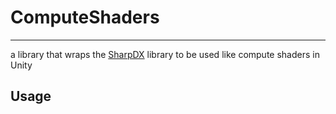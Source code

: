 # ComputeShaders
---

a library that wraps the [SharpDX](https://github.com/sharpdx/SharpDX) library to be used like compute shaders in Unity

## Usage

